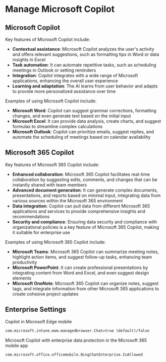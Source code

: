 # Manage Microsoft Copilot

## Microsoft Copilot

Key features of Microsoft Copilot include:

- **Contextual assistance**: Microsoft Copilot analyzes the user's activity and offers relevant suggestions, such as formatting tips in Word or data insights in Excel
- **Task automation**: It can automate repetitive tasks, such as scheduling meetings in Outlook or setting reminders
- **Integration**: Copilot integrates with a wide range of Microsoft applications, enhancing the overall user experience
- **Learning and adaptation**: The AI learns from user behavior and adapts to provide more personalized assistance over time

Examples of using Microsoft Copilot include:

- **Microsoft Word**: Copilot can suggest grammar corrections, formatting changes, and even generate text based on the initial input
- **Microsoft Excel**: It can provide data analysis, create charts, and suggest formulas to streamline complex calculations
- **Microsoft Outlook**: Copilot can prioritize emails, suggest replies, and automate the scheduling of meetings based on calendar availability

## Microsoft 365 Copilot

Key features of Microsoft 365 Copilot include:

- **Enhanced collaboration**: Microsoft 365 Copilot facilitates real-time collaboration by suggesting edits, comments, and changes that can be instantly shared with team members
- **Advanced document generation**: It can generate complex documents, presentations, and reports based on minimal input, integrating data from various sources within the Microsoft 365 environment
- **Data integration**: Copilot can pull data from different Microsoft 365 applications and services to provide comprehensive insights and recommendations
- **Security and compliance**: Ensuring data security and compliance with organizational policies is a key feature of Microsoft 365 Copilot, making it suitable for enterprise use

Examples of using Microsoft 365 Copilot include:

- **Microsoft Teams**: Microsoft 365 Copilot can summarize meeting notes, highlight action items, and suggest follow-up tasks, enhancing team productivity
- **Microsoft PowerPoint**: It can create professional presentations by integrating content from Word and Excel, and even suggest design elements
- **Microsoft OneNote**: Microsoft 365 Copilot can organize notes, suggest tags, and integrate information from other Microsoft 365 applications to create cohesive project updates

## Enterprise Settings

Copilot in Microsoft Edge mobile

```txt
com.microsoft.intune.mam.managedbrowser.Chat=true (default)/false
```

Microsoft Copilot with enterprise data protection in the Microsoft 365 mobile app

```txt
com.microsoft.office.officemobile.BingChatEnterprise.IsAllowed
```
